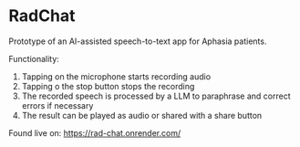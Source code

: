 # RadChat

Prototype of an AI-assisted speech-to-text app for Aphasia patients.

Functionality:

1. Tapping on the microphone starts recording audio
2. Tapping o the stop button stops the recording
3. The recorded speech is processed by a LLM to paraphrase and correct errors if necessary
4. The result can be played as audio or shared with a share button

Found live on: https://rad-chat.onrender.com/
